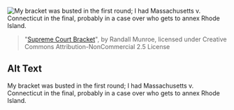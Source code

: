 ![My bracket was busted in the first round; I had Massachusetts v. Connecticut in the final, probably in a case over who gets to annex Rhode Island.](https://imgs.xkcd.com/comics/supreme_court_bracket.png)
> "[Supreme Court Bracket](https://xkcd.com/2037/)", by Randall Munroe, licensed under Creative Commons Attribution-NonCommercial 2.5 License

## Alt Text
My bracket was busted in the first round; I had Massachusetts v. Connecticut in the final, probably in a case over who gets to annex Rhode Island.
